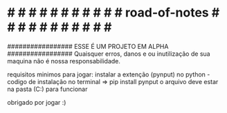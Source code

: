 # # # # # # # # # # # # road-of-notes # # # # # # # # # # # #
################# ESSE É UM PROJETO EM ALPHA #################
Quaisquer erros, danos e ou inutilização de sua maquina não é 
nossa responsabilidade.

requisitos minimos para jogar:
instalar a extenção (pynput) no python - codigo de instalação no terminal => pip install pynput
o arquivo deve estar na pasta (C:) para funcionar


obrigado por jogar :)

